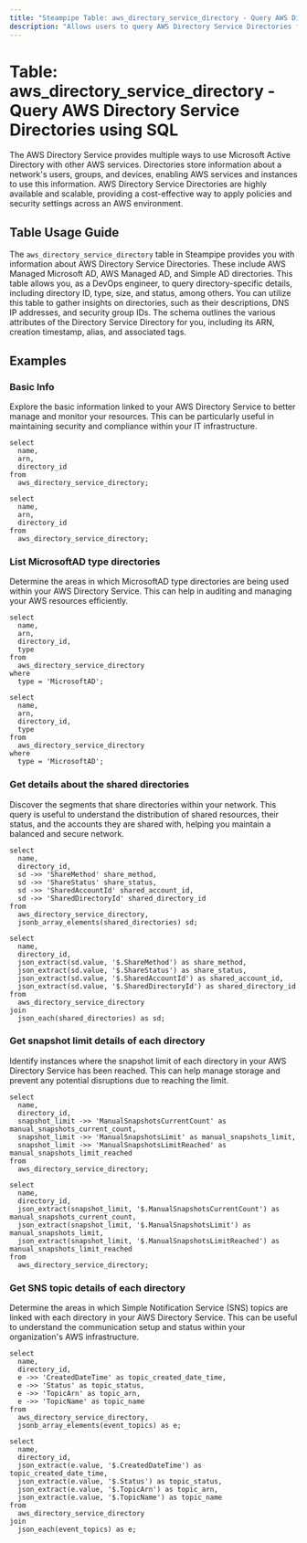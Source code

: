 ```yaml
---
title: "Steampipe Table: aws_directory_service_directory - Query AWS Directory Service Directories using SQL"
description: "Allows users to query AWS Directory Service Directories for information about AWS Managed Microsoft AD, AWS Managed AD, and Simple AD directories."
---
```


# Table: aws_directory_service_directory - Query AWS Directory Service Directories using SQL

The AWS Directory Service provides multiple ways to use Microsoft Active Directory with other AWS services. Directories store information about a network's users, groups, and devices, enabling AWS services and instances to use this information. AWS Directory Service Directories are highly available and scalable, providing a cost-effective way to apply policies and security settings across an AWS environment.

## Table Usage Guide

The `aws_directory_service_directory` table in Steampipe provides you with information about AWS Directory Service Directories. These include AWS Managed Microsoft AD, AWS Managed AD, and Simple AD directories. This table allows you, as a DevOps engineer, to query directory-specific details, including directory ID, type, size, and status, among others. You can utilize this table to gather insights on directories, such as their descriptions, DNS IP addresses, and security group IDs. The schema outlines the various attributes of the Directory Service Directory for you, including its ARN, creation timestamp, alias, and associated tags.

## Examples

### Basic Info
Explore the basic information linked to your AWS Directory Service to better manage and monitor your resources. This can be particularly useful in maintaining security and compliance within your IT infrastructure.

```sql+postgres
select
  name,
  arn,
  directory_id
from
  aws_directory_service_directory;
```

```sql+sqlite
select
  name,
  arn,
  directory_id
from
  aws_directory_service_directory;
```

### List MicrosoftAD type directories
Determine the areas in which MicrosoftAD type directories are being used within your AWS Directory Service. This can help in auditing and managing your AWS resources efficiently.

```sql+postgres
select
  name,
  arn,
  directory_id,
  type
from
  aws_directory_service_directory
where
  type = 'MicrosoftAD';
```

```sql+sqlite
select
  name,
  arn,
  directory_id,
  type
from
  aws_directory_service_directory
where
  type = 'MicrosoftAD';
```

### Get details about the shared directories
Discover the segments that share directories within your network. This query is useful to understand the distribution of shared resources, their status, and the accounts they are shared with, helping you maintain a balanced and secure network.

```sql+postgres
select
  name,
  directory_id,
  sd ->> 'ShareMethod' share_method,
  sd ->> 'ShareStatus' share_status,
  sd ->> 'SharedAccountId' shared_account_id,
  sd ->> 'SharedDirectoryId' shared_directory_id
from
  aws_directory_service_directory,
  jsonb_array_elements(shared_directories) sd;
```

```sql+sqlite
select
  name,
  directory_id,
  json_extract(sd.value, '$.ShareMethod') as share_method,
  json_extract(sd.value, '$.ShareStatus') as share_status,
  json_extract(sd.value, '$.SharedAccountId') as shared_account_id,
  json_extract(sd.value, '$.SharedDirectoryId') as shared_directory_id
from
  aws_directory_service_directory
join
  json_each(shared_directories) as sd;
```

### Get snapshot limit details of each directory
Identify instances where the snapshot limit of each directory in your AWS Directory Service has been reached. This can help manage storage and prevent any potential disruptions due to reaching the limit.

```sql+postgres
select
  name,
  directory_id,
  snapshot_limit ->> 'ManualSnapshotsCurrentCount' as manual_snapshots_current_count,
  snapshot_limit ->> 'ManualSnapshotsLimit' as manual_snapshots_limit,
  snapshot_limit ->> 'ManualSnapshotsLimitReached' as manual_snapshots_limit_reached
from
  aws_directory_service_directory;
```

```sql+sqlite
select
  name,
  directory_id,
  json_extract(snapshot_limit, '$.ManualSnapshotsCurrentCount') as manual_snapshots_current_count,
  json_extract(snapshot_limit, '$.ManualSnapshotsLimit') as manual_snapshots_limit,
  json_extract(snapshot_limit, '$.ManualSnapshotsLimitReached') as manual_snapshots_limit_reached
from
  aws_directory_service_directory;
```

### Get SNS topic details of each directory
Determine the areas in which Simple Notification Service (SNS) topics are linked with each directory in your AWS Directory Service. This can be useful to understand the communication setup and status within your organization's AWS infrastructure.

```sql+postgres
select
  name,
  directory_id,
  e ->> 'CreatedDateTime' as topic_created_date_time,
  e ->> 'Status' as topic_status,
  e ->> 'TopicArn' as topic_arn,
  e ->> 'TopicName' as topic_name
from
  aws_directory_service_directory,
  jsonb_array_elements(event_topics) as e;
```

```sql+sqlite
select
  name,
  directory_id,
  json_extract(e.value, '$.CreatedDateTime') as topic_created_date_time,
  json_extract(e.value, '$.Status') as topic_status,
  json_extract(e.value, '$.TopicArn') as topic_arn,
  json_extract(e.value, '$.TopicName') as topic_name
from
  aws_directory_service_directory
join
  json_each(event_topics) as e;
```